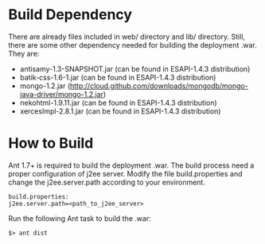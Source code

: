 # Build Dependency #

There are already files included in web/ directory and lib/ directory.
Still, there are some other dependency needed for building the deployment .war. They are: 

- antisamy-1.3-SNAPSHOT.jar (can be found in ESAPI-1.4.3 distribution)
- batik-css-1.6-1.jar (can be found in ESAPI-1.4.3 distribution)
- mongo-1.2.jar (http://cloud.github.com/downloads/mongodb/mongo-java-driver/mongo-1.2.jar)
- nekohtml-1.9.11.jar (can be found in ESAPI-1.4.3 distribution)
- xercesImpl-2.8.1.jar (can be found in ESAPI-1.4.3 distribution)

# How to Build #

Ant 1.7+ is required to build the deployment .war. The build process need a proper configuration of j2ee server. Modify the file build.properties and change the j2ee.server.path according to your environment.

    build.properties:
    j2ee.server.path=<path_to_j2ee_server>

Run the following Ant task to build the .war:

    $> ant dist

